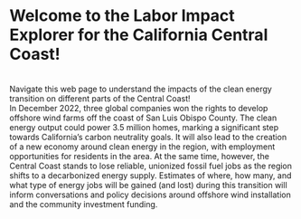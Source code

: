 # Welcome to the Labor Impact Explorer for the California Central Coast!
<br>
Navigate this web page to understand the impacts of the clean energy transition on different parts of the Central Coast!
<br>
In December 2022, three global companies won the rights to develop offshore wind farms off the coast of San Luis Obispo County. The clean energy output could power 3.5 million homes, marking a significant step towards California’s carbon neutrality goals. It will also lead to the creation of a new economy around clean energy in the region, with employment opportunities for residents in the area. At the same time, however, the Central Coast stands to lose reliable, unionized fossil fuel jobs as the region shifts to a decarbonized energy supply. Estimates of where, how many, and what type of energy jobs will be gained (and lost) during this transition will inform conversations and policy decisions around offshore wind installation and the community investment funding.


